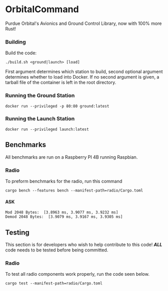 # OrbitalCommand
Purdue Orbital's Avionics and Ground Control Library, now with 100% more Rust!

### Building
Build the code:
```shell
./build.sh <ground|launch> [load]
```

First argument determines which station to build, second optional argument determines whether to load into Docker. 
If no second argument is given, a tarball file of the container is left in the root directory.

### Running the Ground Station
```shell
docker run --privileged -p 80:80 ground:latest
```

### Running the Launch Station
```shell
docker run --privileged launch:latest
```

## Benchmarks

All benchmarks are run on a Raspberry PI 4B running Raspbian.

### Radio

To preform benchmarks for the radio, run this command

```shell
cargo bench --features bench --manifest-path=radio/Cargo.toml
```

#### ASK
```
Mod 2048 Bytes:  [3.8963 ms, 3.9077 ms, 3.9232 ms]
Demod 2048 Bytes:  [3.9079 ms, 3.9167 ms, 3.9305 ms]
```

## Testing

This section is for developers who wish to help contribute to this code! 
___ALL___ code needs to be tested before being committed.

### Radio

To test all radio components work properly, run the code seen below.

```shell
cargo test --manifest-path=radio/Cargo.toml
```

